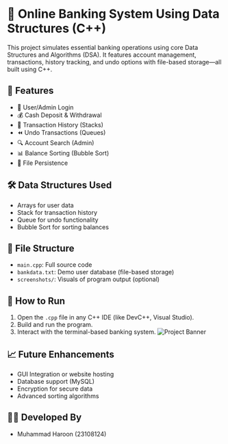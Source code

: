 
# 💸 Online Banking System Using Data Structures (C++)

This project simulates essential banking operations using core Data Structures and Algorithms (DSA). It features account management, transactions, history tracking, and undo options with file-based storage—all built using C++.

## 🔧 Features
- 👤 User/Admin Login
- 💰 Cash Deposit & Withdrawal
- 🔁 Transaction History (Stacks)
- ⏪ Undo Transactions (Queues)
- 🔍 Account Search (Admin)
- 📊 Balance Sorting (Bubble Sort)
- 📂 File Persistence

## 🛠 Data Structures Used
- Arrays for user data
- Stack for transaction history
- Queue for undo functionality
- Bubble Sort for sorting balances

## 📂 File Structure
- `main.cpp`: Full source code
- `bankdata.txt`: Demo user database (file-based storage)
- `screenshots/`: Visuals of program output (optional)

## 🚀 How to Run
1. Open the `.cpp` file in any C++ IDE (like DevC++, Visual Studio).
2. Build and run the program.
3. Interact with the terminal-based banking system.
![Project Banner](images/banner1.png) 
## 📈 Future Enhancements
- GUI Integration or website hosting
- Database support (MySQL)
- Encryption for secure data
- Advanced sorting algorithms

## 👨‍💻 Developed By
- Muhammad Haroon (23108124)

